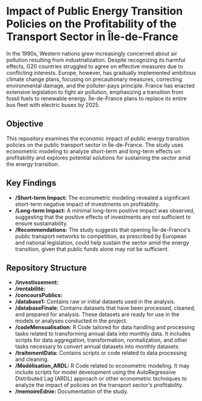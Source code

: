 # Impact of Public Energy Transition Policies on the Profitability of the Transport Sector in Île-de-France

In the 1990s, Western nations grew increasingly concerned about air pollution resulting from industrialization. Despite recognizing its harmful effects, G20 countries struggled to agree on effective measures due to conflicting interests. Europe, however, has gradually implemented ambitious climate change plans, focusing on precautionary measures, correcting environmental damage, and the polluter-pays principle. France has enacted extensive legislation to fight air pollution, emphasizing a transition from fossil fuels to renewable energy. Île-de-France plans to replace its entire bus fleet with electric buses by 2025.

## Objective

This repository examines the economic impact of public energy transition policies on the public transport sector in Île-de-France. The study uses econometric modeling to analyze short-term and long-term effects on profitability and explores potential solutions for sustaining the sector amid the energy transition.

## Key Findings

- **/Short-term Impact:** The econometric modeling revealed a significant short-term negative impact of investments on profitability.
- **/Long-term Impact:** A minimal long-term positive impact was observed, suggesting that the positive effects of investments are not sufficient to ensure sustainability.
- **/Recommendations:** The study suggests that opening Île-de-France's public transport networks to competition, as prescribed by European and national legislation, could help sustain the sector amid the energy transition, given that public funds alone may not be sufficient.


## Repository Structure
- **/investissement:**
- **/rentabilité:**
- **/concoursPublics:**
- **/database1:**  Contains raw or initial datasets used in the analysis.
- **/databaseFinale:** Contains datasets that have been processed, cleaned, and prepared for analysis. These datasets are ready for use in the models or analyses conducted in the project.
- **/codeMensualisation:** R Code tailored for data handling and processing tasks related to transforming annual data into monthly data. It includes scripts for data aggregation, transformation, normalization, and other tasks necessary to convert annual datasets into monthly datasets.
- **/traitementData:** Contains scripts or code related to data processing and cleaning.
- **/Modélisation_ARDL:**  R Code related to econometric modeling. It may include scripts for model development using the AutoRegressive Distributed Lag (ARDL) approach or other econometric techniques to analyze the impact of policies on the transport sector's profitability.
- **/memoireEdnie:** Documentation of the study.




